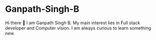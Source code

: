 # Ganpath-Singh-B
Hi there 👋
I am Ganpath Singh B. My main interest lies in Full stack developer and Computer vision. I am always curious to learn something new. 

